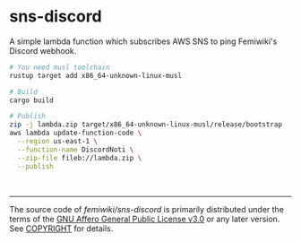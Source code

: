 sns-discord
========
A simple lambda function which subscribes AWS SNS to ping Femiwiki's Discord webhook.

```bash
# You need musl toolchain
rustup target add x86_64-unknown-linux-musl

# Build
cargo build

# Publish
zip -j lambda.zip target/x86_64-unknown-linux-musl/release/bootstrap
aws lambda update-function-code \
  --region us-east-1 \
  --function-name DiscordNoti \
  --zip-file fileb://lambda.zip \
  --publish
```

&nbsp;

--------

The source code of *femiwiki/sns-discord* is primarily distributed under the
terms of the [GNU Affero General Public License v3.0] or any later version. See
[COPYRIGHT] for details.

[GNU Affero General Public License v3.0]: LICENSE
[COPYRIGHT]: COPYRIGHT
